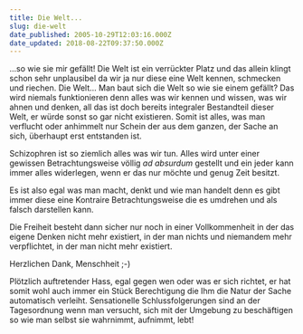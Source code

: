 ```yaml
---
title: Die Welt...
slug: die-welt
date_published: 2005-10-29T12:03:16.000Z
date_updated: 2018-08-22T09:37:50.000Z
---
```


&hellip;so wie sie mir gefällt! Die Welt ist ein verrückter Platz und das allein klingt schon sehr unplausibel da wir ja nur diese eine Welt kennen, schmecken und riechen. Die Welt... Man baut sich die Welt so wie sie einem gefällt? Das wird niemals funktionieren denn alles was wir kennen und wissen, was wir ahnen und denken, all das ist doch bereits integraler Bestandteil dieser Welt, er würde sonst so gar nicht existieren. Somit ist alles, was man verflucht oder anhimmelt nur Schein der aus dem ganzen, der Sache an sich, überhaupt erst entstanden ist. 

Schizophren ist so ziemlich alles was wir tun. Alles wird unter einer gewissen Betrachtungsweise völlig *ad absurdum* gestellt und ein jeder kann immer alles widerlegen, wenn er das nur möchte und genug Zeit besitzt. 

Es ist also egal was man macht, denkt und wie man handelt denn es gibt immer diese eine Kontraire Betrachtungsweise die es umdrehen und als falsch darstellen kann. 

Die Freiheit besteht dann sicher nur noch in einer Vollkommenheit in der das eigene Denken nicht mehr existiert, in der man nichts und niemandem mehr verpflichtet, in der man nicht mehr existiert.

Herzlichen Dank, Menschheit ;-)

Plötzlich auftretender Hass, egal gegen wen oder was er sich richtet, er hat somit wohl auch immer ein Stück Berechtigung die Ihm die Natur der Sache automatisch verleiht. Sensationelle Schlussfolgerungen sind an der Tagesordnung wenn man versucht, sich mit der Umgebung zu beschäftigen so wie man selbst sie wahrnimmt, aufnimmt, lebt!

